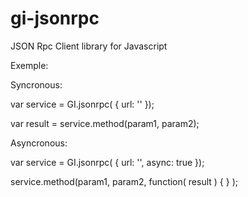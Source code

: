 # gi-jsonrpc
JSON Rpc Client library for Javascript

Exemple:

Syncronous:

var service = GI.jsonrpc( { url: '<endpoint url>' });

var result = service.method(param1, param2);


Asyncronous:

var service = GI.jsonrpc( { url: '<endpoint url>', async: true });

service.method(param1, param2, function( result )
  {
  }
);
